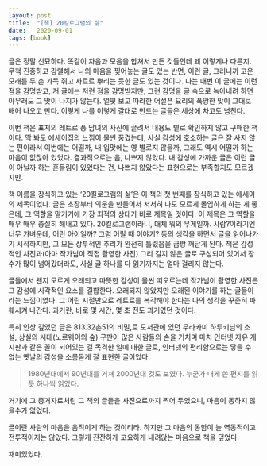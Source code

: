 ```yaml
---
layout: post
title:  "[책] 20킬로그램의 삶"
date:   2020-09-01
tags: [book]
---
```


글은 정말 신묘하다. 똑같이 자음과 모음을 합쳐서 만든 것들인데 왜 이렇게나 다른지. 무척 진중하고 강렬해서 나의 마음을 찢어놓는 글도 있는 반면, 이런 글, 그러니까 고운 모래를 두 손 가득 쥐고 사르르 뿌리는 듯한 글도 있는 것이다. 나는 매번 이 글에는 이런 점을 감명받고, 저 글에는 저런 점을 감명받지만, 그런 감명을 글 속으로 녹아내려 하면 아무래도 그 맛이 나지가 않는다. 얼핏 보고 따라한 어설픈 요리의 폭망한 맛이 그대로 배어 나오고 만다. 이렇게 나를 이렇게 갈대로 만드는 글들은 세상에 차고도 넘친다.

이번 책은 표지의 레트로 풍 남녀의 사진에 끌려서 내용도 별로 확인하지 않고 구매한 책이다. 딱 봐도 에세이집의 느낌이 물씬 풍겼는데, 사실 감성에 호소하는 글은 잘 사지 않는 편이라서 이번에는 어떨까, 내 입맛에는 영 별로지 않을까, 그래도 역시 어떨까 하는 마음이 없잖아 있었다. 결과적으로는 음, 나쁘지 않았다. 내 감성에 가까운 글은 이런 글이 아닐까 하는 흔들림이 있었다는 건, 나쁘지 않았다는 표현으로는 부족할지도 모르겠지만.

책 이름을 장식하고 있는 ‘20킬로그램의 삶’은 이 책의 첫 번째를 장식하고 있는 에세이의 제목이었다. 글은 초장부터 의문을 만들어서 서서히 나도 모르게 몰입하게 하는 게 좋은데, 그 역할을 맡기기에 가장 최적의 상대가 바로 제목일 것이다. 이 제목은 그 역할을 매우 매우 충실히 해내고 있다. 20킬로그램이라니, 대체 뭐의 무게일까. 사람?이라기엔 너무 가벼운데, 어린 아이일까? 그럼 어릴 때 이야기? 등의 생각을 하면서 글을 읽어나가기 시작하지만, 그 모든 상투적인 추리가 완전히 틀렸음을 금방 깨닫게 된다. 책은 감성적인 사진과(아마 작가님이 직접 촬영한 사진) 그리 길지 않은 글로 구성되어 있어서 장수가 많이 넘어갔더라도, 사실 글 하나를 다 읽기까지는 얼마 걸리지 않는다.

글들에서 왠지 모르게 오래되고 따뜻한 감성이 물씬 떠오르는데 작가님이 촬영한 사진은 그 감성에 시각적인 요소를 결합한다. 오래되지 않았지만 오래된 이야기를 하는 글들이라는 느낌이었다. 그 어린 시절만으로 레트로를 복각해야 한다는 나의 생각을 꾸준히 파훼시켜 나간다. 과거란, 바로 몇 시간, 몇 초 전도 과거였던 것이다.

특히 인상 깊었던 글은 813.32촌51의 비밀,로 도서관에 있던 무라카미 하루키님의 소설, 상실의 시대(노르웨이의 숲) 구판이 많은 사람들의 손을 거치며 마치 인터넷 자유 게시판과 같은 꼴이 되어있는 걸 목격한 일에 대한 글로, 인터넷의 편리함으로는 닿을 수 없는 옛날의 감성을 소름돋게 잘 표현한 글이었다.

<blockquote>
1980년대에서 90년대를 거쳐 2000년대 것도 보였다. 누군가 내게 쓴 편지를 읽듯 하나씩 읽었다.
</blockquote>

거기에 그 증거자료처럼 그 책의 글들을 사진으로까지 찍어 두었으니, 마음이 동하지 않을수가 없었다.

글이란 사람의 마음을 움직이게 하는 것이리라. 하지만 그 마음의 동함이 늘 역동적이고 전투적이지는 않았다. 그렇게 잔잔하게 고요하게 내려앉는 마음으로 책을 덮었다.

재미있었다.